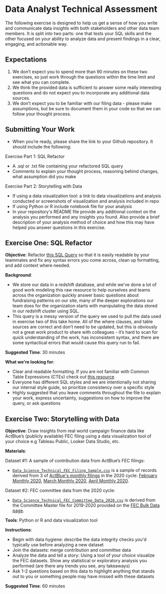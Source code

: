 # Data Analyst Technical Assessment

The following exercise is designed to help us get a sense of how you write and communicate data insights with both stakeholders and other data team members. It is split into two parts: one that tests your SQL skills and the other focused on your ability to analyze data and present findings in a clear, engaging, and actionable way. 

## Expectations

1. We don’t expect you to spend more than 90 minutes on these two exercises, so just work through the questions within the time limit and see what you can complete. 
2. We think the provided data is sufficient to answer some really interesting questions and do not expect you to incorporate any additional data sources. 
3. We don’t expect you to be familiar with our filing data - please make assumptions, but be sure to document them in your code so that we can follow your thought process.

## Submitting Your Work 
- When you’re ready, please share the link to your Github repository. It should include the following: 

Exercise Part 1: SQL Refactor

- A .sql or .txt file containing your refactored SQL query 
- Comments to explain your thought process, reasoning behind changes, what assumption did you make 

Exercise Part 2: Storytelling with Data

- If using a data visualization tool: a  link to data visualizations and analysis conducted or screenshots of visualization and analysis included in repo 
- If using Python or R include notebook file for your analysis 
- In your repository's README file provide any additional context on the analysis you performed and any insights you found. Also provide a brief description of your analysis method of choice and how this may have helped you answer questions in this exercise. 


## Exercise One: SQL Refactor
**Objective**: Refactor [this SQL Query](https://docs.google.com/document/d/17gBXAvGRIXUl9up7S794oHpLBQK6gIQw73u8eJSAB9M/edit?usp=sharing) so that it is easily readable by your teammates and fix any syntax errors you come across, clean up formatting, and add context where needed. 

**Background**: 
  - We store our data in a redshift database, and while we’ve done a lot of good work modeling this raw resource to help ourselves and teams across the organization quickly answer basic questions about fundraising patterns on our site, many of the deeper explorations our team does for the organization starts with manipulating the data stored in our redshift cluster using SQL. 
  - This query is a messy version of the query we used to pull the data used in exercise two of this take home. All of the where clauses, and table sources are correct and don’t need to be updated, but this is obviously not a great work product to share with colleagues - it’s hard to scan for quick understanding of the work, has inconsistent syntax, and there are some syntactical errors that would cause this query run to fail. 

**Suggested Time**: 30 minutes 

**What we're looking for**:
  - Clear and readable formatting. If you are not familiar with Common Table Expressions (CTEs) check out [this resource](https://learnsql.com/blog/what-is-common-table-expression/)
  - Everyone has different SQL styles and we are intentionally not sharing our internal style guide, so prioritize consistency over a specific style
  - Highly suggested that you leave comments throughout the file to explain your work, express uncertainty, suggestions on how to improve the query, or ask questions


## Exercise Two: Storytelling with Data 
**Objective**: Draw insights from real world campaign finance data like ActBlue’s (publicly available) FEC filing using a data visualization tool of your choice e.g Tableau Public, Looker Data Studio, etc. 


**Materials**:

Dataset #1: A sample of contribution data from ActBlue’s FEC filings:
  - [`Data_Science_Technical_FEC_Filing_Sample.csv`](https://drive.google.com/file/d/1mHS1k9xC1JKcjrjtqCGvrEj14YzuDsLn/view?usp=drive_link) is a sample of records derived from 3 of [ActBlue's monthly filings](https://www.fec.gov/data/committee/C00401224/?tab=filings&cycle=2020) in the 2020 cycle: [February Monthly 2020](https://docquery.fec.gov/cgi-bin/forms/C00401224/1385527/), [March Monthly 2020](https://docquery.fec.gov/cgi-bin/forms/C00401224/1391686/), [April Monthly 2020](https://docquery.fec.gov/cgi-bin/forms/C00401224/1402724/).
  
Dataset #2: FEC committee data from the 2020 cycle:
  - [`Data Science_Technical_FEC_Committee_Data_2020.csv`](https://drive.google.com/file/d/1oCMfdRZVSyFuhjIhtEMlq4a9upXbMDWp/view?usp=drive_link) is derived from the Committee Master file for 2019-2020 provided on the [FEC Bulk Data page](https://www.fec.gov/data/browse-data/?tab=bulk-data).


**Tools**:
Python or R and data visualization tool 


**Instructions**:

- Begin with data hygiene: describe the data integrity checks you'd typically use before analyzing a new dataset
- Join the datasets: merge contribution and committee data 
- Analyze the data and tell a story: Using a tool of your choice visualize the FEC datasets. Show any statistical or exploratory analysis you performed (are there any trends you see, any takeaways)
- Ask 1-2 questions based on this data to highlight anything that stands out to you or something people may have missed with these datasets

**Suggested Time**: 60 minutes 
